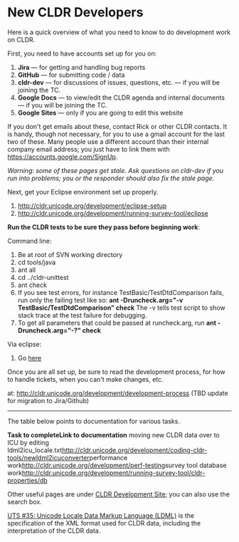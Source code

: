 # New CLDR Developers

Here is a quick overview of what you need to know to do development work on
CLDR.

First, you need to have accounts set up for you on:

1.  **Jira** — for getting and handling bug reports
2.  **GitHub** — for submitting code / data
3.  **cldr-dev** — for discussions of issues, questions, etc. — if you will be
    joining the TC.
4.  **Google Docs** — to view/edit the CLDR agenda and internal documents — if
    you will be joining the TC.
5.  **Google Sites** — only if you are going to edit this website

If you don't get emails about these, contact Rick or other CLDR contacts. It is
handy, though not necessary, for you to use a gmail account for the last two of
these. Many people use a different account than their internal company email
address; you just have to link them with <https://accounts.google.com/SignUp>.

*Warning: some of these pages get stale. Ask questions on cldr-dev if you run into problems; you or the responder should also fix the stale page.*

Next, get your Eclipse environment set up properly.

1.  <http://cldr.unicode.org/development/eclipse-setup>
2.  <http://cldr.unicode.org/development/running-survey-tool/eclipse>

**Run the CLDR tests to be sure they pass before beginning work**:

Command line:

1.  Be at root of SVN working directory
2.  cd tools/java
3.  ant all
4.  cd ../cldr-unittest
5.  ant check
6.  If you see test errors, for instance TestBasic/TestDtdComparison fails, run
    only the failing test like so:
    **ant -Druncheck.arg="-v TestBasic/TestDtdComparison" check**
    The -v tells test script to show stack trace at the test failure for
    debugging.
7.  To get all parameters that could be passed at runcheck.arg, run
    **ant -Druncheck.arg="-?" check**

Via eclipse:

1.  Go [here](http://cldr.unicode.org/development/eclipse-setup#TOC-Test)

Once you are all set up, be sure to read the development process, for how to
handle tickets, when you can't make changes, etc.

at: <http://cldr.unicode.org/development/development-process> (TBD update for
migration to Jira/Github)

---

The table below points to documentation for various tasks.

**Task to completeLink to documentation** moving new CLDR data over to ICU by
editing
ldml2icu_locale.txt<http://cldr.unicode.org/development/coding-cldr-tools/newldml2icuconverter>performance
work<http://cldr.unicode.org/development/perf-testing>survey tool database
work<http://cldr.unicode.org/development/running-survey-tool/cldr-properties/db>

Other useful pages are under [CLDR Development Site](../_index.md); you can also
use the search box.

[UTS #35: Unicode Locale Data Markup Language
(LDML)](http://www.unicode.org/reports/tr35/) is the specification of the XML
format used for CLDR data, including the interpretation of the CLDR data.
